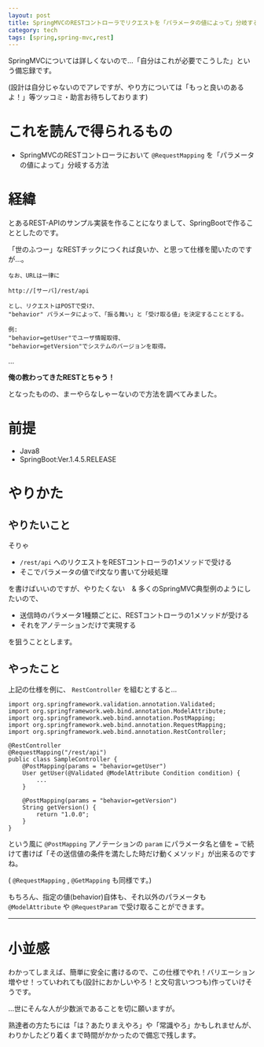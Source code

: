 ```yaml
---
layout: post
title: SpringMVCのRESTコントローラでリクエストを「パラメータの値によって」分岐する方法
category: tech
tags: [spring,spring-mvc,rest]
---
```


SpringMVCについては詳しくないので…「自分はこれが必要でこうした」という備忘録です。

(設計は自分じゃないのでアレですが、やり方については「もっと良いのあるよ！」等ツッコミ・助言お待ちしております)

# これを読んで得られるもの

- SpringMVCのRESTコントローラにおいて `@RequestMapping` を「パラメータの値によって」分岐する方法

# 経緯

とあるREST-APIのサンプル実装を作ることになりまして、SpringBootで作ることとしたのです。

「世のふつー」なRESTチックにつくれば良いか、と思って仕様を聞いたのですが…。

```
なお、URLは一律に

http://[サーバ]/rest/api

とし、リクエストはPOSTで受け、
"behavior" パラメータによって、「振る舞い」と「受け取る値」を決定することとする。

例:
"behavior=getUser"でユーザ情報取得、
"behavior=getVersion"でシステムのバージョンを取得。
```

…

__俺の教わってきたRESTとちゃう！__

となったものの、まーやらなしゃーないので方法を調べてみました。

# 前提

- Java8
- SpringBoot:Ver.1.4.5.RELEASE

# やりかた

## やりたいこと

そりゃ

- `/rest/api` へのリクエストをRESTコントローラの1メソッドで受ける
- そこでパラメータの値でif文なり書いて分岐処理

を書けばいいのですが、やりたくない　& 多くのSpringMVC典型例のようにしたいので、

- 送信時のパラメータ1種類ごとに、RESTコントローラの1メソッドが受ける
- それをアノテーションだけで実現する

を狙うこととします。

## やったこと

上記の仕様を例に、 `RestController` を組むとすると…

```
import org.springframework.validation.annotation.Validated;
import org.springframework.web.bind.annotation.ModelAttribute;
import org.springframework.web.bind.annotation.PostMapping;
import org.springframework.web.bind.annotation.RequestMapping;
import org.springframework.web.bind.annotation.RestController;

@RestController
@RequestMapping("/rest/api")
public class SampleController {
    @PostMapping(params = "behavior=getUser")
    User getUser(@Validated @ModelAttribute Condition condition) {
        ...
    }

    @PostMapping(params = "behavior=getVersion")
    String getVersion() {
        return "1.0.0";
    }
}
```

という風に `@PostMapping` アノテーションの `param` にパラメータ名と値を `=` で続けて書けば「その送信値の条件を満たした時だけ動くメソッド」が出来るのですね。

( `@RequestMapping` , `@GetMapping` も同様です。)

もちろん、指定の値(behavior)自体も、それ以外のパラメータも `@ModelAttribute` や `@RequestParam` で受け取ることができます。

---

# 小並感

わかってしまえば、簡単に安全に書けるので、この仕様でやれ！バリエーション増やせ！っていわれても(設計におかしいやろ！と文句言いつつも)作っていけそうです。

…世にそんな人が少数派であることを切に願いますが。

熟達者の方たちには「は？あたりまえやろ」や「常識やろ」かもしれませんが、わりかしたどり着くまで時間がかかったので備忘で残します。
